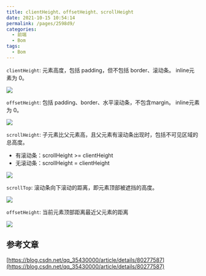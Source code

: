 ```yaml
---
title: clientHeight、offsetHeight、scrollHeight
date: 2021-10-15 10:54:14
permalink: /pages/2598d9/
categories:
  - 前端
  - Bom
tags:
  - Bom
---
```


`clientHeight`: 元素高度，包括 padding，但不包括 border、滚动条。 inline元素为 0。

![](https://cdn.jsdelivr.net/gh/Lovelesss/image-store/blog/202110151117323.png)

`offsetHeight`: 包括 padding、border、水平滚动条，不包含margin。 inline元素为 0。

![](https://cdn.jsdelivr.net/gh/Lovelesss/image-store/blog/202110151117325.png)

`scrollHeight`: 子元素比父元素高，且父元素有滚动条出现时，包括不可见区域的总高度。

- 有滚动条：scrollHeight >= clientHeight
- 无滚动条：scrollHeight = clientHeight

![](https://cdn.jsdelivr.net/gh/Lovelesss/image-store/blog/202110151117326.png)

`scrollTop`: 滚动条向下滚动的距离，即元素顶部被遮挡的高度。

![](https://cdn.jsdelivr.net/gh/Lovelesss/image-store/blog/202110151117327.png)

`offsetHeight`: 当前元素顶部距离最近父元素的距离

![](https://cdn.jsdelivr.net/gh/Lovelesss/image-store/blog/202110151117328.png)


## 参考文章
[https://blog.csdn.net/qq_35430000/article/details/80277587](https://blog.csdn.net/qq_35430000/article/details/80277587)

